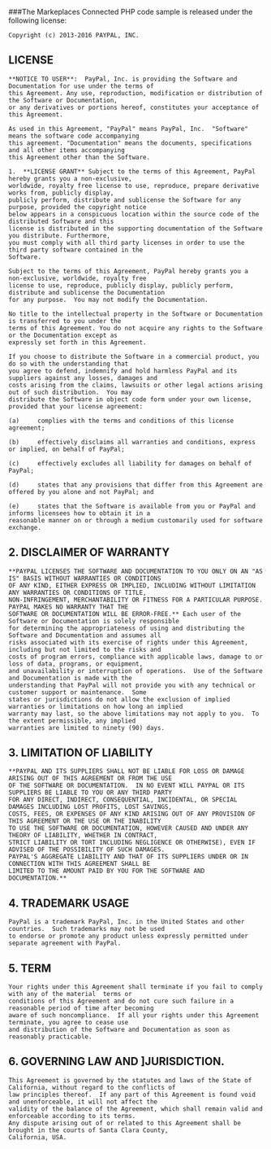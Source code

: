 ###The Markeplaces Connected PHP code sample is released under the following license:

    Copyright (c) 2013-2016 PAYPAL, INC.

##     LICENSE

    **NOTICE TO USER**:  PayPal, Inc. is providing the Software and Documentation for use under the terms of
    this Agreement. Any use, reproduction, modification or distribution of the Software or Documentation,
    or any derivatives or portions hereof, constitutes your acceptance of this Agreement.

    As used in this Agreement, "PayPal" means PayPal, Inc.  "Software" means the software code accompanying
    this agreement. "Documentation" means the documents, specifications and all other items accompanying
    this Agreement other than the Software.

    1.  **LICENSE GRANT** Subject to the terms of this Agreement, PayPal hereby grants you a non-exclusive,
    worldwide, royalty free license to use, reproduce, prepare derivative works from, publicly display,
    publicly perform, distribute and sublicense the Software for any purpose, provided the copyright notice
    below appears in a conspicuous location within the source code of the distributed Software and this
    license is distributed in the supporting documentation of the Software you distribute. Furthermore,
    you must comply with all third party licenses in order to use the third party software contained in the
    Software.

    Subject to the terms of this Agreement, PayPal hereby grants you a non-exclusive, worldwide, royalty free
    license to use, reproduce, publicly display, publicly perform, distribute and sublicense the Documentation
    for any purpose.  You may not modify the Documentation.

    No title to the intellectual property in the Software or Documentation is transferred to you under the
    terms of this Agreement. You do not acquire any rights to the Software or the Documentation except as
    expressly set forth in this Agreement.

    If you choose to distribute the Software in a commercial product, you do so with the understanding that
    you agree to defend, indemnify and hold harmless PayPal and its suppliers against any losses, damages and
    costs arising from the claims, lawsuits or other legal actions arising out of such distribution.  You may
    distribute the Software in object code form under your own license, provided that your license agreement:

    (a)     complies with the terms and conditions of this license agreement;

    (b)     effectively disclaims all warranties and conditions, express or implied, on behalf of PayPal;

    (c)     effectively excludes all liability for damages on behalf of PayPal;

    (d)     states that any provisions that differ from this Agreement are offered by you alone and not PayPal; and

    (e)     states that the Software is available from you or PayPal and informs licensees how to obtain it in a
    reasonable manner on or through a medium customarily used for software exchange.

##    2.  DISCLAIMER OF WARRANTY
    **PAYPAL LICENSES THE SOFTWARE AND DOCUMENTATION TO YOU ONLY ON AN "AS IS" BASIS WITHOUT WARRANTIES OR CONDITIONS
    OF ANY KIND, EITHER EXPRESS OR IMPLIED, INCLUDING WITHOUT LIMITATION ANY WARRANTIES OR CONDITIONS OF TITLE,
    NON-INFRINGEMENT, MERCHANTABILITY OR FITNESS FOR A PARTICULAR PURPOSE.  PAYPAL MAKES NO WARRANTY THAT THE
    SOFTWARE OR DOCUMENTATION WILL BE ERROR-FREE.** Each user of the Software or Documentation is solely responsible
    for determining the appropriateness of using and distributing the Software and Documentation and assumes all
    risks associated with its exercise of rights under this Agreement, including but not limited to the risks and
    costs of program errors, compliance with applicable laws, damage to or loss of data, programs, or equipment,
    and unavailability or interruption of operations.  Use of the Software and Documentation is made with the
    understanding that PayPal will not provide you with any technical or customer support or maintenance.  Some
    states or jurisdictions do not allow the exclusion of implied warranties or limitations on how long an implied
    warranty may last, so the above limitations may not apply to you.  To the extent permissible, any implied
    warranties are limited to ninety (90) days.


##    3.  **LIMITATION OF LIABILITY**
    **PAYPAL AND ITS SUPPLIERS SHALL NOT BE LIABLE FOR LOSS OR DAMAGE ARISING OUT OF THIS AGREEMENT OR FROM THE USE
    OF THE SOFTWARE OR DOCUMENTATION.  IN NO EVENT WILL PAYPAL OR ITS SUPPLIERS BE LIABLE TO YOU OR ANY THIRD PARTY
    FOR ANY DIRECT, INDIRECT, CONSEQUENTIAL, INCIDENTAL, OR SPECIAL DAMAGES INCLUDING LOST PROFITS, LOST SAVINGS,
    COSTS, FEES, OR EXPENSES OF ANY KIND ARISING OUT OF ANY PROVISION OF THIS AGREEMENT OR THE USE OR THE INABILITY
    TO USE THE SOFTWARE OR DOCUMENTATION, HOWEVER CAUSED AND UNDER ANY THEORY OF LIABILITY, WHETHER IN CONTRACT,
    STRICT LIABILITY OR TORT INCLUDING NEGLIGENCE OR OTHERWISE), EVEN IF ADVISED OF THE POSSIBILITY OF SUCH DAMAGES.
    PAYPAL'S AGGREGATE LIABILITY AND THAT OF ITS SUPPLIERS UNDER OR IN CONNECTION WITH THIS AGREEMENT SHALL BE
    LIMITED TO THE AMOUNT PAID BY YOU FOR THE SOFTWARE AND DOCUMENTATION.**

##   4.  TRADEMARK USAGE
    PayPal is a trademark PayPal, Inc. in the United States and other countries.  Such trademarks may not be used
    to endorse or promote any product unless expressly permitted under separate agreement with PayPal.

##    5.  TERM
    Your rights under this Agreement shall terminate if you fail to comply with any of the material  terms or
    conditions of this Agreement and do not cure such failure in a reasonable period of time after becoming
    aware of such noncompliance.  If all your rights under this Agreement terminate, you agree to cease use
    and distribution of the Software and Documentation as soon as reasonably practicable.

##    6. GOVERNING LAW AND ]JURISDICTION.
    This Agreement is governed by the statutes and laws of the State of California, without regard to the conflicts of
    law principles thereof.  If any part of this Agreement is found void and unenforceable, it will not affect the
    validity of the balance of the Agreement, which shall remain valid and enforceable according to its terms.
    Any dispute arising out of or related to this Agreement shall be brought in the courts of Santa Clara County,
    California, USA.
